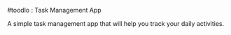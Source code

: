 #toodlo : Task Management App

A simple task management app that will help you track your daily activities.
